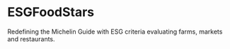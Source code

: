 # ESGFoodStars
Redefining the Michelin Guide with ESG criteria evaluating farms, markets and restaurants. 
